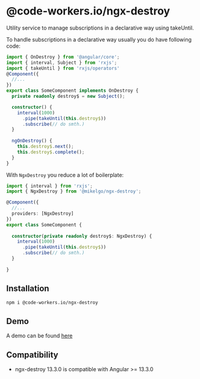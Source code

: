 # @code-workers.io/ngx-destroy

Utility service to manage subscriptions in a declarative way using takeUntil.

To handle subscriptions in a declarative way usually you do have following code:

```typescript
import { OnDestroy } from '@angular/core';
import { interval, Subject } from 'rxjs';
import { takeUntil } from 'rxjs/operators'
@Component({
  //...
})
export class SomeComponent implements OnDestroy {
  private readonly destroy$ = new Subject();

  constructor() {
    interval(1000)
      .pipe(takeUntil(this.destroy$))
      .subscribe(// do smth.)
  }
  
  ngOnDestroy() {
    this.destroy$.next();
    this.destroy$.complete();
  }
}
```

With `NgxDestroy` you reduce a lot of boilerplate:

```typescript
import { interval } from 'rxjs';
import { NgxDestroy } from '@mikelgo/ngx-destroy';

@Component({
  //...
  providers: [NgxDestroy]
})
export class SomeComponent {
  
  constructor(private readonly destroy$: NgxDestroy) {
    interval(1000)
      .pipe(takeUntil(this.destroy$))
      .subscribe(// do smth.)
  }
  
}
```
## Installation
```bash
npm i @code-workers.io/ngx-destroy
```

## Demo
A demo can be found [here](https://angular-ivy-g3n96x.stackblitz.io)

## Compatibility
- ngx-destroy 13.3.0 is compatible with Angular >= 13.3.0
